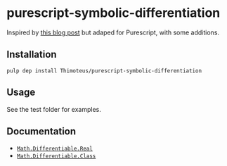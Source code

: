 # purescript-symbolic-differentiation

Inspired by [this blog post](http://5outh.blogspot.in/2013/05/symbolic-calculus-in-haskell.html)
but adaped for Purescript, with some additions.

## Installation

`pulp dep install Thimoteus/purescript-symbolic-differentiation`

## Usage

See the test folder for examples.

## Documentation

* [`Math.Differentiable.Real`](docs/Data/Differentiable/Real.md)
* [`Math.Differentiable.Class`](docs/Data/Differentiable/Class.md)
